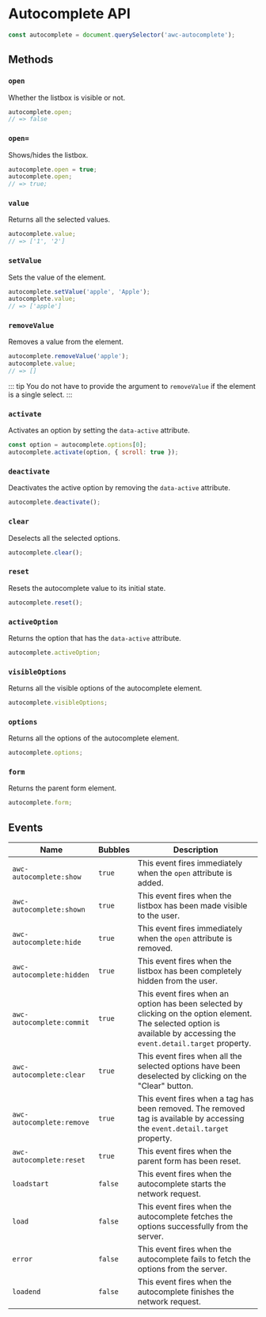 # Autocomplete API

```js
const autocomplete = document.querySelector('awc-autocomplete');
```

## Methods

### `open`

Whether the listbox is visible or not.

```js
autocomplete.open;
// => false
```

### `open=`

Shows/hides the listbox.

```js
autocomplete.open = true;
autocomplete.open;
// => true;
```

### `value`

Returns all the selected values.

```js
autocomplete.value;
// => ['1', '2']
```

### `setValue`

Sets the value of the element.

```js
autocomplete.setValue('apple', 'Apple');
autocomplete.value;
// => ['apple']
```

### `removeValue`

Removes a value from the element.

```js
autocomplete.removeValue('apple');
autocomplete.value;
// => []
```

::: tip
You do not have to provide the argument to `removeValue` if the element is a single select.
:::

### `activate`

Activates an option by setting the `data-active` attribute.

```js
const option = autocomplete.options[0];
autocomplete.activate(option, { scroll: true });
```

### `deactivate`

Deactivates the active option by removing the `data-active` attribute.

```js
autocomplete.deactivate();
```

### `clear`

Deselects all the selected options.

```js
autocomplete.clear();
```

### `reset`

Resets the autocomplete value to its initial state.

```js
autocomplete.reset();
```

### `activeOption`

Returns the option that has the `data-active` attribute.

```js
autocomplete.activeOption;
```

### `visibleOptions`

Returns all the visible options of the autocomplete element.

```js
autocomplete.visibleOptions;
```

### `options`

Returns all the options of the autocomplete element.

```js
autocomplete.options;
```

### `form`

Returns the parent form element.

```js
autocomplete.form;
```

## Events

| Name                      | Bubbles   | Description                                                                                                                                                            |
| ------                    | --------- | ------------                                                                                                                                                           |
| `awc-autocomplete:show`   | `true`    | This event fires immediately when the `open` attribute is added.                                                                                                       |
| `awc-autocomplete:shown`  | `true`    | This event fires when the listbox has been made visible to the user.                                                                                                   |
| `awc-autocomplete:hide`   | `true`    | This event fires immediately when the `open` attribute is removed.                                                                                                     |
| `awc-autocomplete:hidden` | `true`    | This event fires when the listbox has been completely hidden from the user.                                                                                            |
| `awc-autocomplete:commit` | `true`    | This event fires when an option has been selected by clicking on the option element. The selected option is available by accessing the `event.detail.target` property. |
| `awc-autocomplete:clear`  | `true`    | This event fires when all the selected options have been deselected by clicking on the "Clear" button.                                                                 |
| `awc-autocomplete:remove` | `true`    | This event fires when a tag has been removed. The removed tag is available by accessing the `event.detail.target` property.                                            |
| `awc-autocomplete:reset`  | `true`    | This event fires when the parent form has been reset.                                                                                                                  |
| `loadstart`               | `false`   | This event fires when the autocomplete starts the network request.                                                                                                     |
| `load`                    | `false`   | This event fires when the autocomplete fetches the options successfully from the server.                                                                               |
| `error`                   | `false`   | This event fires when the autocomplete fails to fetch the options from the server.                                                                                     |
| `loadend`                 | `false`   | This event fires when the autocomplete finishes the network request.                                                                                                   |
